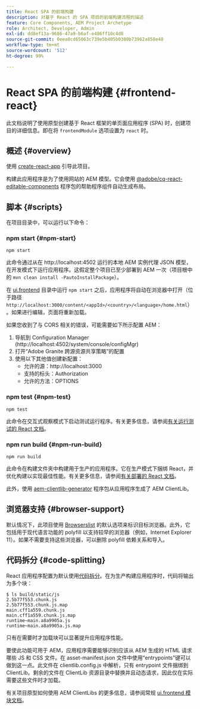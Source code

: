 ```yaml
---
title: React SPA 的前端构建
description: 对基于 React 的 SPA 项目的前端构建流程的描述
feature: Core Components, AEM Project Archetype
role: Architect, Developer, Admin
exl-id: dd8ef13a-9686-47a9-b6af-e486ff10c4d8
source-git-commit: 0eea0cd65063c739e5b405b0380b73962a858e48
workflow-type: tm+mt
source-wordcount: '512'
ht-degree: 99%

---
```


# React SPA 的前端构建 {#frontend-react}

此文档说明了使用原型创建基于 React 框架的单页面应用程序 (SPA) 时，创建项目的详细信息。即在将 `frontendModule` 选项设置为 `react` 时。

## 概述 {#overview}

使用 [create-react-app](https://github.com/facebook/create-react-app) 引导此项目。

构建此应用程序是为了使用网站的 AEM 模型。它会使用 [@adobe/cq-react-editable-components](https://www.npmjs.com/package/@adobe/aem-react-editable-components) 程序包的帮助程序组件自动生成布局。

## 脚本 {#scripts}

在项目目录中，可以运行以下命令：

### npm start {#npm-start}

```shell
npm start
```

此命令通过从在 http://localhost:4502 运行的本地 AEM 实例代理 JSON 模型，在开发模式下运行应用程序。这假定整个项目已至少部署到 AEM 一次（项目根中的 `mvn clean install -PautoInstallPackage`）。

在 [ui.frontend](uifrontend.md) 目录中运行 `npm start` 之后，应用程序将自动在浏览器中打开（位于路径 `http://localhost:3000/content/<appId>/<country>/<language>/home.html`）。如果进行编辑，页面将重新加载。

如果您收到了与 CORS 相关的错误，可能需要如下所示配置 AEM：

1. 导航到 Configuration Manager (http://localhost:4502/system/console/configMgr)
1. 打开“Adobe Granite 跨源资源共享策略”的配置
1. 使用以下其他值创建新配置：
   * 允许的源：http://localhost:3000
   * 支持的标头：Authorization
   * 允许的方法：OPTIONS

### npm test {#npm-test}

```shell
npm test
```

此命令在交互式观察模式下启动测试运行程序。有关更多信息，请参阅[有关运行测试的 React 文档](https://facebook.github.io/create-react-app/docs/running-tests)。

### npm run build {#npm-run-build}

```shell
npm run build
```

此命令在构建文件夹中构建用于生产的应用程序。它在生产模式下捆绑 React，并优化构建以实现最佳性能。有关更多信息，请参阅[有关部署的 React 文档](https://facebook.github.io/create-react-app/docs/deployment)。

此外，使用 [aem-clientlib-generator](https://github.com/wcm-io-frontend/aem-clientlib-generator) 程序包从应用程序生成了 AEM ClientLib。

## 浏览器支持 {#browser-support}

默认情况下，此项目使用 [Browserslist](https://github.com/browserslist/browserslist) 的默认选项来标识目标浏览器。此外，它包括用于现代语言功能的 polyfill 以支持较早的浏览器（例如，Internet Explorer 11）。如果不需要支持这些浏览器，可以删除 polyfill 依赖关系和导入。

## 代码拆分 {#code-splitting}

React 应用程序配置为默认使用[代码拆分](https://webpack.js.org/guides/code-splitting)。在为生产构建应用程序时，代码将输出为多个块：

```shell
$ ls build/static/js
2.5b77f553.chunk.js
2.5b77f553.chunk.js.map
main.cff1a559.chunk.js
main.cff1a559.chunk.js.map
runtime~main.a8a9905a.js
runtime~main.a8a9905a.js.map
```

只有在需要时才加载块可以显著提升应用程序性能。

要使此功能可用于 AEM，应用程序需要能够识别应该从 AEM 生成的 HTML 请求哪些 JS 和 CSS 文件。在 asset-manifest.json 文件中使用“entrypoints”键可以做到这一点。此文件在 clientlib.config.js 中解析，只有 entrypoint 文件捆绑到 ClientLib。剩余的文件在 ClientLib 资源目录中替换并且动态请求，因此仅在实际需要这些文件时才加载。

有关项目原型如何使用 AEM ClientLibs 的更多信息，请参阅常规 [ui.frontend 模块文档](uifrontend.md#clientlibs)。
